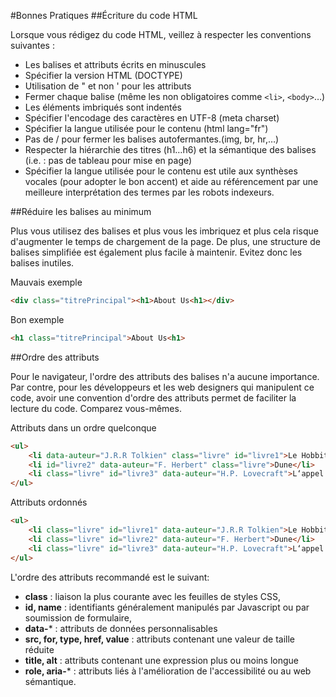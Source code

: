 
#Bonnes Pratiques
##Écriture du code HTML

Lorsque vous rédigez du code HTML, veillez à respecter les conventions suivantes :

- Les balises et attributs écrits en minuscules
- Spécifier la version HTML (DOCTYPE)
- Utilisation de " et non ' pour les attributs
- Fermer chaque balise (même les non obligatoires comme `<li>`, `<body>`…)
- Les éléments imbriqués sont indentés
- Spécifier l'encodage des caractères en UTF-8 (meta charset)
- Spécifier la langue utilisée pour le contenu (html lang="fr")
- Pas de / pour fermer les balises autofermantes.(img, br, hr,…)
- Respecter la hiérarchie des titres (h1…h6) et la sémantique des balises (i.e. : pas de tableau pour mise en page)
- Spécifier la langue utilisée pour le contenu est utile aux synthèses vocales (pour adopter le bon accent) et aide au référencement par une meilleure interprétation des termes par les robots indexeurs. 

##Réduire les balises au minimum

Plus vous utilisez des balises et plus vous les imbriquez et plus cela risque d'augmenter le temps de chargement de la page. De plus, une structure de balises simplifiée est également plus facile à maintenir. Evitez donc les balises inutiles.

Mauvais exemple 
```html
<div class="titrePrincipal"><h1>About Us<h1></div>
```
Bon exemple
```html
<h1 class="titrePrincipal">About Us<h1>
```
##Ordre des attributs

Pour le navigateur, l'ordre des attributs des balises n'a aucune importance. Par contre, pour les développeurs et les web designers qui manipulent ce code, avoir une convention d'ordre des attributs permet de faciliter la lecture du code. Comparez vous-mêmes.

Attributs dans un ordre quelconque
```html
<ul>
    <li data-auteur="J.R.R Tolkien" class="livre" id="livre1">Le Hobbit</li>
    <li id="livre2" data-auteur="F. Herbert" class="livre">Dune</li>
    <li class="livre" id="livre3" data-auteur="H.P. Lovecraft">L‘appel de Cthulhu</li>
</ul>
```

Attributs ordonnés
```html
<ul>
    <li class="livre" id="livre1" data-auteur="J.R.R Tolkien">Le Hobbit</li>
    <li class="livre" id="livre2" data-auteur="F. Herbert">Dune</li>
    <li class="livre" id="livre3" data-auteur="H.P. Lovecraft">L‘appel de Cthulhu</li>
</ul>
```
L'ordre des attributs recommandé est le suivant:

- **class** : liaison la plus courante avec les feuilles de styles CSS,
- **id, name** : identifiants généralement manipulés par Javascript ou par soumission de formulaire,
- **data-*** : attributs de données personnalisables
- **src, for, type, href, value** : attributs contenant une valeur de taille réduite
- **title, alt** : attributs contenant une expression plus ou moins longue
- **role, aria-*** : attributs liés à l'amélioration de l'accessibilité ou au web sémantique.